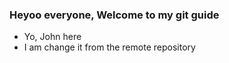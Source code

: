 ### Heyoo everyone, Welcome to my git guide
- Yo, John here
- I am change it from the remote repository

